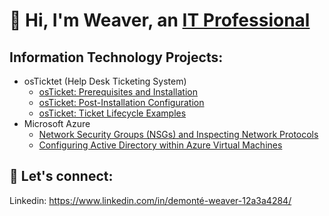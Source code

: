 # 👋 Hi, I'm Weaver, an [IT Professional](https://www.linkedin.com/in/demonté-weaver-12a3a4284/)
## Information Technology Projects:
- osTicktet (Help Desk Ticketing System)
  - [osTicket: Prerequisites and Installation](https://github.com/AIweave/osticket-Prerequisites-and-Installation)
  - [osTicket: Post-Installation Configuration](https://github.com/AIweave/osTicket-Post-Installation-Configuration/blob/main/README.md)
  - [osTicket: Ticket Lifecycle Examples]()
- Microsoft Azure
  - [Network Security Groups (NSGs) and Inspecting Network Protocols](https://github.com/AIweave/microsoft-azure)
  - [Configuring Active Directory within Azure Virtual Machines]()
## 🤝 Let's connect: 

Linkedin: [
](https://www.linkedin.com/in/demonté-weaver-12a3a4284/)https://www.linkedin.com/in/demonté-weaver-12a3a4284/


